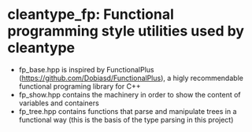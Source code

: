 # cleantype_fp: Functional programming style utilities used by cleantype

* fp_base.hpp is inspired by FunctionalPlus (https://github.com/Dobiasd/FunctionalPlus),
  a higly recommendable functional programing library for C++
* fp_show.hpp contains the machinery in order to show the content of variables
  and containers
* fp_tree.hpp contains functions that parse and manipulate trees in a functional way (this is the basis
  of the type parsing in this project)